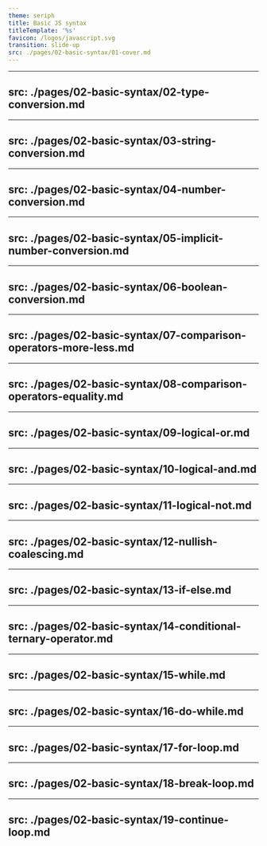 ```yaml
---
theme: seriph
title: Basic JS syntax
titleTemplate: '%s'
favicon: /logos/javascript.svg
transition: slide-up
src: ./pages/02-basic-syntax/01-cover.md
---
```


---
src: ./pages/02-basic-syntax/02-type-conversion.md
---

---
src: ./pages/02-basic-syntax/03-string-conversion.md
---

---
src: ./pages/02-basic-syntax/04-number-conversion.md
---

---
src: ./pages/02-basic-syntax/05-implicit-number-conversion.md
---

---
src: ./pages/02-basic-syntax/06-boolean-conversion.md
---

---
src: ./pages/02-basic-syntax/07-comparison-operators-more-less.md
---

---
src: ./pages/02-basic-syntax/08-comparison-operators-equality.md
---

---
src: ./pages/02-basic-syntax/09-logical-or.md
---

---
src: ./pages/02-basic-syntax/10-logical-and.md
---

---
src: ./pages/02-basic-syntax/11-logical-not.md
---

---
src: ./pages/02-basic-syntax/12-nullish-coalescing.md
---

---
src: ./pages/02-basic-syntax/13-if-else.md
---

---
src: ./pages/02-basic-syntax/14-conditional-ternary-operator.md
---

---
src: ./pages/02-basic-syntax/15-while.md
---

---
src: ./pages/02-basic-syntax/16-do-while.md
---

---
src: ./pages/02-basic-syntax/17-for-loop.md
---

---
src: ./pages/02-basic-syntax/18-break-loop.md
---

---
src: ./pages/02-basic-syntax/19-continue-loop.md
---
